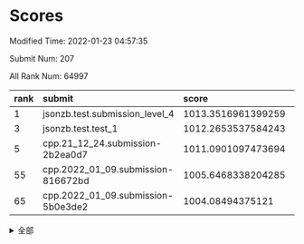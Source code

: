# Scores

Modified Time: 2022-01-23 04:57:35

Submit Num: 207

All Rank Num: 64997

| rank |               submit               |       score        |       sigma        | pk_num |
| :--- | :--------------------------------- | :----------------- | :----------------- | :----- |
| 1    | jsonzb.test.submission_level_4     | 1013.3516961399259 | 0.8020613707393901 | 1258   |
| 3    | jsonzb.test.test_1                 | 1012.2653537584243 | 0.7757169772716672 | 1259   |
| 5    | cpp.21_12_24.submission-2b2ea0d7   | 1011.0901097473694 | 0.7782479015672382 | 1254   |
| 55   | cpp.2022_01_09.submission-816672bd | 1005.6468338204285 | 0.7300136772496777 | 1257   |
| 65   | cpp.2022_01_09.submission-5b0e3de2 | 1004.08494375121   | 0.7170200830869291 | 1254   |


<details>
<summary>全部</summary>

| rank |                 submit                 |       score        |       sigma        | pk_num |
| :--- | :------------------------------------- | :----------------- | :----------------- | :----- |
| 1    | jsonzb.test.submission_level_4         | 1013.3516961399259 | 0.8020613707393901 | 1258   |
| 2    | gobigger.level_3.submission_level_3_4  | 1012.4273037336656 | 0.7864470475310018 | 1256   |
| 3    | jsonzb.test.test_1                     | 1012.2653537584243 | 0.7757169772716672 | 1259   |
| 4    | gobigger.level_3.submission_level_3_35 | 1011.229057152363  | 0.7922236297918889 | 1253   |
| 5    | cpp.21_12_24.submission-2b2ea0d7       | 1011.0901097473694 | 0.7782479015672382 | 1254   |
| 6    | gobigger.level_3.submission_level_3_46 | 1010.9308710381852 | 0.7493808179578839 | 1256   |
| 7    | gobigger.level_3.submission_level_3_45 | 1010.8773181296475 | 0.7920027960329707 | 1256   |
| 8    | gobigger.level_3.submission_level_3_34 | 1010.863140350594  | 0.7749394885842257 | 1256   |
| 9    | gobigger.level_3.submission_level_3_25 | 1010.7406893888038 | 0.7707715928606427 | 1253   |
| 10   | gobigger.level_3.submission_level_3_23 | 1010.7269679411132 | 0.7691049606564614 | 1257   |
| 11   | gobigger.level_3.submission_level_3_40 | 1010.7193942934789 | 0.7709559038016656 | 1255   |
| 12   | gobigger.level_3.submission_level_3_12 | 1010.7044802558319 | 0.758340659016737  | 1254   |
| 13   | gobigger.level_3.submission_level_3_15 | 1010.6508136671494 | 0.78002073114896   | 1258   |
| 14   | gobigger.level_3.submission_level_3_14 | 1010.5877713024225 | 0.7522071915697296 | 1252   |
| 15   | gobigger.level_3.submission_level_3_32 | 1010.547751080396  | 0.786151050172022  | 1258   |
| 16   | gobigger.level_3.submission_level_3_13 | 1010.5040669221238 | 0.7620958846177056 | 1255   |
| 17   | gobigger.level_3.submission_level_3_26 | 1010.5037019561119 | 0.763505724416952  | 1255   |
| 18   | gobigger.level_3.submission_level_3_43 | 1010.4923700800455 | 0.7530556224991273 | 1254   |
| 19   | gobigger.level_3.submission_level_3_8  | 1010.4614512427729 | 0.7726452014329008 | 1254   |
| 20   | gobigger.level_3.submission_level_3_21 | 1010.3459637447357 | 0.76067451191956   | 1258   |
| 21   | gobigger.level_3.submission_level_3_5  | 1010.223250057018  | 0.7657985882369295 | 1259   |
| 22   | gobigger.level_3.submission_level_3_49 | 1010.1395495870285 | 0.7710383881992078 | 1256   |
| 23   | gobigger.level_3.submission_level_3_29 | 1010.0029896263604 | 0.7487375857974585 | 1256   |
| 24   | gobigger.level_3.submission_level_3_11 | 1009.9838456848744 | 0.7622442954762884 | 1255   |
| 25   | gobigger.level_3.submission_level_3_37 | 1009.9776601045812 | 0.75482911150035   | 1255   |
| 26   | gobigger.level_3.submission_level_3_6  | 1009.8816722359601 | 0.7613062585482255 | 1254   |
| 27   | gobigger.level_3.submission_level_3_42 | 1009.8756228409084 | 0.7737753226627797 | 1258   |
| 28   | gobigger.level_3.submission_level_3_9  | 1009.8715192202123 | 0.7395011146126695 | 1258   |
| 29   | gobigger.level_3.submission_level_3_2  | 1009.8644016844137 | 0.7507737700021814 | 1256   |
| 30   | gobigger.level_3.submission_level_3_33 | 1009.7811831573513 | 0.7479334580418777 | 1248   |
| 31   | gobigger.level_3.submission_level_3_10 | 1009.6858752898738 | 0.761262757881988  | 1257   |
| 32   | gobigger.level_3.submission_level_3_38 | 1009.6855021713009 | 0.7603183460359638 | 1253   |
| 33   | gobigger.level_3.submission_level_3_18 | 1009.6584841515128 | 0.7696894806283857 | 1259   |
| 34   | gobigger.level_3.submission_level_3_41 | 1009.654522697435  | 0.7315639614545407 | 1256   |
| 35   | gobigger.level_3.submission_level_3_36 | 1009.6083134894451 | 0.7797997489459684 | 1261   |
| 36   | gobigger.level_3.submission_level_3_0  | 1009.5910098520164 | 0.7626553014847572 | 1252   |
| 37   | gobigger.level_3.submission_level_3_24 | 1009.5494519383926 | 0.7453073754161663 | 1255   |
| 38   | gobigger.level_3.submission_level_3_27 | 1009.3413666758711 | 0.7419764619315282 | 1249   |
| 39   | gobigger.level_3.submission_level_3_22 | 1009.3386010243854 | 0.7304942811704883 | 1258   |
| 40   | gobigger.level_3.submission_level_3_1  | 1009.2968869194953 | 0.7393705187745468 | 1255   |
| 41   | gobigger.level_3.submission_level_3_30 | 1009.1846732922181 | 0.7451367940954523 | 1254   |
| 42   | gobigger.level_3.submission_level_3_3  | 1009.0776002705974 | 0.7444633709624932 | 1260   |
| 43   | gobigger.level_3.submission_level_3_48 | 1009.0730632818827 | 0.7498750826823274 | 1254   |
| 44   | gobigger.level_3.submission_level_3_19 | 1009.0116637013409 | 0.7632795274662324 | 1248   |
| 45   | gobigger.level_3.submission_level_3_47 | 1008.9550148342316 | 0.7419684514808856 | 1260   |
| 46   | gobigger.level_3.submission_level_3_28 | 1008.7587452603027 | 0.7347782424605509 | 1251   |
| 47   | gobigger.level_3.submission_level_3_17 | 1008.7514195887097 | 0.7525684468313408 | 1249   |
| 48   | gobigger.level_3.submission_level_3_44 | 1008.7190193604326 | 0.7364913192195012 | 1255   |
| 49   | gobigger.level_3.submission_level_3_31 | 1008.6340401716866 | 0.7357597230443741 | 1250   |
| 50   | gobigger.level_3.submission_level_3_39 | 1008.6240122141814 | 0.7569172745766795 | 1260   |
| 51   | gobigger.level_3.submission_level_3_16 | 1008.4726868170388 | 0.7581182481196944 | 1261   |
| 52   | gobigger.level_3.submission_level_3_20 | 1008.0783973860099 | 0.7370109897805267 | 1255   |
| 53   | gobigger.level_3.submission_level_3_7  | 1007.958475952002  | 0.7355018819012548 | 1251   |
| 54   | gobigger.level_1.submission_level_1_3  | 1005.6973183646279 | 0.719905101013325  | 1254   |
| 55   | cpp.2022_01_09.submission-816672bd     | 1005.6468338204285 | 0.7300136772496777 | 1257   |
| 56   | gobigger.level_1.submission_level_1_12 | 1004.7711953265058 | 0.7139401986297741 | 1259   |
| 57   | gobigger.level_1.submission_level_1_23 | 1004.6194875906662 | 0.7263037929000579 | 1257   |
| 58   | gobigger.level_1.submission_level_1_28 | 1004.562907723294  | 0.7181959469136237 | 1260   |
| 59   | gobigger.level_1.submission_level_1_48 | 1004.4591677826681 | 0.7149300791143928 | 1257   |
| 60   | gobigger.level_1.submission_level_1_32 | 1004.4376125908447 | 0.7129952397779822 | 1262   |
| 61   | gobigger.level_1.submission_level_1_5  | 1004.3561361857701 | 0.7393735037281521 | 1254   |
| 62   | gobigger.level_1.submission_level_1_39 | 1004.3236923328082 | 0.7376255768669625 | 1259   |
| 63   | gobigger.level_1.submission_level_1_24 | 1004.2784193993458 | 0.7157580623816814 | 1261   |
| 64   | gobigger.level_1.submission_level_1_26 | 1004.2027422676564 | 0.7209957293580799 | 1254   |
| 65   | cpp.2022_01_09.submission-5b0e3de2     | 1004.08494375121   | 0.7170200830869291 | 1254   |
| 66   | gobigger.level_1.submission_level_1_27 | 1004.0710051951905 | 0.712160967680275  | 1254   |
| 67   | gobigger.level_1.submission_level_1_46 | 1004.0520439222325 | 0.7094974307765085 | 1260   |
| 68   | gobigger.level_1.submission_level_1_7  | 1004.0478232139567 | 0.7146048839066804 | 1251   |
| 69   | gobigger.level_1.submission_level_1_21 | 1003.877131520115  | 0.7182284325287657 | 1257   |
| 70   | gobigger.level_1.submission_level_1_35 | 1003.8770073001281 | 0.7172796994681461 | 1256   |
| 71   | gobigger.level_1.submission_level_1_29 | 1003.8085739663361 | 0.7101317832940449 | 1260   |
| 72   | gobigger.level_1.submission_level_1_11 | 1003.7488213911015 | 0.7226393491598309 | 1252   |
| 73   | gobigger.level_1.submission_level_1_13 | 1003.6914318557184 | 0.7262627621397204 | 1257   |
| 74   | gobigger.level_1.submission_level_1_43 | 1003.6638612326486 | 0.7134686522525134 | 1257   |
| 75   | gobigger.level_1.submission_level_1_38 | 1003.6619507303741 | 0.7091460339161703 | 1261   |
| 76   | gobigger.level_1.submission_level_1_25 | 1003.5582015717649 | 0.7222514428712398 | 1260   |
| 77   | gobigger.level_1.submission_level_1_33 | 1003.5152839544413 | 0.7260544410315279 | 1253   |
| 78   | gobigger.level_1.submission_level_1_31 | 1003.4976891257185 | 0.7173005200847327 | 1257   |
| 79   | gobigger.level_1.submission_level_1_45 | 1003.4557024956736 | 0.7249744983768964 | 1256   |
| 80   | gobigger.level_1.submission_level_1_20 | 1003.4492881325815 | 0.7074648938583321 | 1257   |
| 81   | gobigger.level_1.submission_level_1_9  | 1003.4129962844581 | 0.7114570188183976 | 1253   |
| 82   | gobigger.level_1.submission_level_1_15 | 1003.3727584253099 | 0.7108178573955227 | 1259   |
| 83   | gobigger.level_1.submission_level_1_17 | 1003.3052843303497 | 0.7178297872249145 | 1259   |
| 84   | gobigger.level_1.submission_level_1_30 | 1003.2983405270747 | 0.7236891748276404 | 1256   |
| 85   | gobigger.level_1.submission_level_1_37 | 1003.2742244186685 | 0.7175986587684636 | 1253   |
| 86   | gobigger.level_1.submission_level_1_10 | 1003.1773766786994 | 0.7239243106287607 | 1255   |
| 87   | gobigger.level_1.submission_level_1_44 | 1003.0710379174883 | 0.7136313236295511 | 1255   |
| 88   | gobigger.level_1.submission_level_1_19 | 1003.0273326918118 | 0.7132507930778568 | 1253   |
| 89   | gobigger.level_1.submission_level_1_47 | 1002.9845970434216 | 0.7146945730351353 | 1257   |
| 90   | gobigger.level_1.submission_level_1_42 | 1002.9836455625596 | 0.71276801286409   | 1259   |
| 91   | gobigger.level_1.submission_level_1_2  | 1002.9464291357732 | 0.7211029851403895 | 1257   |
| 92   | gobigger.level_1.submission_level_1_6  | 1002.9376538785974 | 0.7077203219940619 | 1258   |
| 93   | gobigger.level_1.submission_level_1_4  | 1002.8599639667656 | 0.7281467639991367 | 1257   |
| 94   | gobigger.level_1.submission_level_1_14 | 1002.8031710700762 | 0.7134811457888874 | 1255   |
| 95   | gobigger.level_1.submission_level_1_34 | 1002.6526633411669 | 0.7041427166195268 | 1257   |
| 96   | gobigger.level_1.submission_level_1_36 | 1002.650553075542  | 0.7130928109238841 | 1257   |
| 97   | gobigger.level_1.submission_level_1_41 | 1002.6430393127532 | 0.7130822010795894 | 1260   |
| 98   | gobigger.level_1.submission_level_1_22 | 1002.641329649419  | 0.7065923502743926 | 1255   |
| 99   | gobigger.level_1.submission_level_1_16 | 1002.5229981262785 | 0.7195956681182659 | 1258   |
| 100  | gobigger.level_1.submission_level_1_49 | 1002.5131562198943 | 0.7136006231610698 | 1253   |
| 101  | gobigger.level_1.submission_level_1_1  | 1002.4432392025294 | 0.7109331905255545 | 1256   |
| 102  | gobigger.level_1.submission_level_1_0  | 1002.0730466123401 | 0.706552171890807  | 1260   |
| 103  | gobigger.level_1.submission_level_1_40 | 1002.023948687326  | 0.7122908452052134 | 1262   |
| 104  | gobigger.level_1.submission_level_1_18 | 1001.901370589357  | 0.7108776750131529 | 1252   |
| 105  | gobigger.level_1.submission_level_1_8  | 1001.1285524543459 | 0.7008678557632945 | 1258   |
| 106  | gobigger.random.submission_random_13   | 996.9994524813097  | 0.7186997657843708 | 1257   |
| 107  | gobigger.random.submission_random_35   | 996.9986132252876  | 0.712172576301182  | 1256   |
| 108  | gobigger.random.submission_random_14   | 996.8692776288087  | 0.7134257286706094 | 1258   |
| 109  | gobigger.random.submission_random_26   | 996.8629799148705  | 0.7040234675310783 | 1254   |
| 110  | gobigger.random.submission_random_47   | 996.8252008265813  | 0.7057861525222685 | 1255   |
| 111  | gobigger.random.submission_random_3    | 996.7463146776603  | 0.7062084810183281 | 1258   |
| 112  | gobigger.random.submission_random_5    | 996.5909132173251  | 0.7083387801174419 | 1253   |
| 113  | gobigger.random.submission_random_17   | 996.5775451689083  | 0.7122971389936285 | 1251   |
| 114  | gobigger.random.submission_random_37   | 996.5712345989762  | 0.7036590529868185 | 1251   |
| 115  | gobigger.random.submission_random_40   | 996.5194923899652  | 0.7107244956749063 | 1261   |
| 116  | gobigger.random.submission_random_4    | 996.4781777523577  | 0.700121652413776  | 1258   |
| 117  | gobigger.random.submission_random_31   | 996.3128731961868  | 0.7051371320302532 | 1259   |
| 118  | gobigger.random.submission_random_16   | 996.2608061193883  | 0.7154703497850764 | 1260   |
| 119  | gobigger.random.submission_random_45   | 996.2548141548874  | 0.7147319045628396 | 1255   |
| 120  | gobigger.random.submission_random_18   | 996.1706176081756  | 0.7107219180032134 | 1262   |
| 121  | gobigger.random.submission_random_28   | 996.1106673835241  | 0.718482757619126  | 1257   |
| 122  | gobigger.random.submission_random_46   | 996.0263092125459  | 0.7060067528387147 | 1255   |
| 123  | gobigger.random.submission_random_29   | 996.0227059673964  | 0.7161690106727387 | 1257   |
| 124  | gobigger.random.submission_random_33   | 995.9708831731245  | 0.7095703293192649 | 1250   |
| 125  | gobigger.random.submission_random_7    | 995.9443241096021  | 0.7011591847514219 | 1254   |
| 126  | gobigger.random.submission_random_41   | 995.9357467587957  | 0.7116964812669346 | 1263   |
| 127  | gobigger.random.submission_random_20   | 995.9280635855948  | 0.7096024373219553 | 1250   |
| 128  | gobigger.random.submission_random_10   | 995.9194135963744  | 0.7223276067389685 | 1258   |
| 129  | gobigger.random.submission_random_48   | 995.8399994725436  | 0.7245629205478575 | 1256   |
| 130  | gobigger.random.submission_random_42   | 995.7895558940489  | 0.7120345718751703 | 1254   |
| 131  | gobigger.random.submission_random_8    | 995.7821649363055  | 0.7065930854829937 | 1254   |
| 132  | gobigger.random.submission_random_6    | 995.7068928117128  | 0.7083567604016052 | 1259   |
| 133  | gobigger.random.submission_random_1    | 995.7032070109934  | 0.7256493455868976 | 1254   |
| 134  | gobigger.random.submission_random_27   | 995.6733048997459  | 0.7140220032517163 | 1256   |
| 135  | gobigger.random.submission_random_2    | 995.6423678594018  | 0.7256351779497244 | 1257   |
| 136  | gobigger.random.submission_random_44   | 995.6304241102923  | 0.720817711479756  | 1254   |
| 137  | gobigger.random.submission_random_36   | 995.6183720262086  | 0.7059160044890201 | 1252   |
| 138  | gobigger.random.submission_random_24   | 995.5783184762043  | 0.7103144315406239 | 1258   |
| 139  | gobigger.random.submission_random_30   | 995.482383845497   | 0.7051460934728184 | 1251   |
| 140  | gobigger.random.submission_random_12   | 995.4626657860053  | 0.713807242249812  | 1253   |
| 141  | gobigger.random.submission_random_23   | 995.4539181490769  | 0.7271385129710177 | 1255   |
| 142  | gobigger.random.submission_random_9    | 995.4200916491943  | 0.7143363534450858 | 1252   |
| 143  | gobigger.random.submission_random_25   | 995.4200238334731  | 0.7161256905965211 | 1248   |
| 144  | gobigger.random.submission_random_32   | 995.4167452636583  | 0.7182706868193021 | 1259   |
| 145  | gobigger.random.submission_random_15   | 995.4032712937853  | 0.7015733010314198 | 1258   |
| 146  | gobigger.random.submission_random_39   | 995.3722228698293  | 0.7069817692253555 | 1261   |
| 147  | gobigger.random.submission_random_19   | 995.3101134064926  | 0.6958317396944755 | 1254   |
| 148  | gobigger.random.submission_random_11   | 995.2646779799609  | 0.7241634156267138 | 1256   |
| 149  | gobigger.random.submission_random_38   | 995.250204788424   | 0.70844892275644   | 1256   |
| 150  | gobigger.random.submission_random_34   | 995.2368884281731  | 0.7178191991912574 | 1254   |
| 151  | gobigger.random.submission_random_22   | 995.2325040470769  | 0.7151390919385354 | 1255   |
| 152  | gobigger.random.submission_random_0    | 995.2108408627112  | 0.7107581822081697 | 1256   |
| 153  | gobigger.random.submission_random_43   | 995.1476559751239  | 0.7038161385267567 | 1260   |
| 154  | gobigger.random.submission_random_21   | 995.0985977361196  | 0.7108739589931248 | 1257   |
| 155  | gobigger.random.submission_random_49   | 994.2693274013619  | 0.7176144543985091 | 1259   |
| 156  | gobigger.level_2.submission_level_2_26 | 993.7425438207789  | 0.7547263844649499 | 1258   |
| 157  | gobigger.level_2.submission_level_2_17 | 993.7104382973147  | 0.7356153129124091 | 1254   |
| 158  | gobigger.level_2.submission_level_2_0  | 993.3857061856701  | 0.7398659017298312 | 1258   |
| 159  | gobigger.level_2.submission_level_2_32 | 993.096313234192   | 0.7174116675397407 | 1257   |
| 160  | gobigger.level_2.submission_level_2_25 | 993.0851031069969  | 0.7403231609517487 | 1254   |
| 161  | gobigger.level_2.submission_level_2_44 | 993.0371232331961  | 0.7289451420257915 | 1253   |
| 162  | gobigger.level_2.submission_level_2_40 | 992.9150304881448  | 0.7367841600995435 | 1254   |
| 163  | gobigger.level_2.submission_level_2_31 | 992.7933196637708  | 0.7371814734831091 | 1260   |
| 164  | gobigger.level_2.submission_level_2_23 | 992.7661234006083  | 0.7601877488181044 | 1260   |
| 165  | gobigger.level_2.submission_level_2_30 | 992.7195360189285  | 0.7412006976473194 | 1255   |
| 166  | gobigger.level_2.submission_level_2_45 | 992.7016663379765  | 0.7394032756274797 | 1256   |
| 167  | gobigger.level_2.submission_level_2_10 | 992.6979643125932  | 0.7415336828067514 | 1259   |
| 168  | gobigger.level_2.submission_level_2_49 | 992.6351127759697  | 0.747083814361772  | 1259   |
| 169  | gobigger.level_2.submission_level_2_15 | 992.629795689181   | 0.7555646001607569 | 1254   |
| 170  | gobigger.level_2.submission_level_2_8  | 992.6257390722942  | 0.7624022278952749 | 1258   |
| 171  | gobigger.level_2.submission_level_2_1  | 992.5192751039253  | 0.7611159367549336 | 1256   |
| 172  | gobigger.level_2.submission_level_2_38 | 992.5185276982893  | 0.735011000676119  | 1255   |
| 173  | gobigger.level_2.submission_level_2_2  | 992.5091512474057  | 0.742674636026546  | 1258   |
| 174  | gobigger.level_2.submission_level_2_42 | 992.4849899974328  | 0.7372461579536852 | 1256   |
| 175  | gobigger.level_2.submission_level_2_9  | 992.3769405880262  | 0.7397085703816205 | 1252   |
| 176  | gobigger.level_2.submission_level_2_33 | 992.3108621352826  | 0.7488665674648093 | 1256   |
| 177  | gobigger.level_2.submission_level_2_5  | 992.2017148585816  | 0.74269751277308   | 1254   |
| 178  | gobigger.level_2.submission_level_2_20 | 992.1050904304288  | 0.7358338794752618 | 1258   |
| 179  | gobigger.level_2.submission_level_2_3  | 991.9914361618647  | 0.744712047159609  | 1254   |
| 180  | gobigger.level_2.submission_level_2_34 | 991.9716642646035  | 0.744256023960473  | 1257   |
| 181  | gobigger.level_2.submission_level_2_11 | 991.9544809874895  | 0.7533786341869556 | 1255   |
| 182  | gobigger.level_2.submission_level_2_14 | 991.8715685598859  | 0.7478695772718879 | 1260   |
| 183  | gobigger.level_2.submission_level_2_27 | 991.862573605101   | 0.7467074261329355 | 1258   |
| 184  | gobigger.level_2.submission_level_2_16 | 991.8048569037885  | 0.7402538045736495 | 1254   |
| 185  | gobigger.level_2.submission_level_2_18 | 991.7725791722077  | 0.7420240257474309 | 1253   |
| 186  | gobigger.level_2.submission_level_2_29 | 991.7562402339477  | 0.7450962046046102 | 1259   |
| 187  | gobigger.level_2.submission_level_2_12 | 991.6733751348362  | 0.756134581204941  | 1255   |
| 188  | gobigger.level_2.submission_level_2_7  | 991.5616910028409  | 0.7623660481920866 | 1257   |
| 189  | gobigger.level_2.submission_level_2_24 | 991.5187005084624  | 0.7265065319555664 | 1264   |
| 190  | gobigger.level_2.submission_level_2_28 | 991.5041828152443  | 0.7467346442632409 | 1253   |
| 191  | gobigger.level_2.submission_level_2_6  | 991.4971913629649  | 0.7455126194505484 | 1256   |
| 192  | gobigger.level_2.submission_level_2_21 | 991.354543370001   | 0.7702477934019659 | 1252   |
| 193  | gobigger.level_2.submission_level_2_41 | 991.344086232579   | 0.7468419525390556 | 1251   |
| 194  | gobigger.level_2.submission_level_2_35 | 991.3250896530064  | 0.7625090246827215 | 1257   |
| 195  | gobigger.level_2.submission_level_2_36 | 991.0473146009995  | 0.7422856251282915 | 1256   |
| 196  | gobigger.level_2.submission_level_2_13 | 991.0052564177636  | 0.7537681026832007 | 1258   |
| 197  | gobigger.level_2.submission_level_2_22 | 990.9749973144263  | 0.7618872484171425 | 1256   |
| 198  | gobigger.level_2.submission_level_2_46 | 990.933013279686   | 0.7588577285055433 | 1258   |
| 199  | gobigger.level_2.submission_level_2_43 | 990.9079941188462  | 0.7554954089766963 | 1257   |
| 200  | gobigger.level_2.submission_level_2_47 | 990.8166437712034  | 0.7524339074071426 | 1255   |
| 201  | gobigger.level_2.submission_level_2_39 | 990.7492560031293  | 0.7761971852296831 | 1256   |
| 202  | gobigger.level_2.submission_level_2_19 | 990.6640781180719  | 0.7621008387715451 | 1253   |
| 203  | gobigger.level_2.submission_level_2_48 | 990.3372431922421  | 0.7543573511389834 | 1259   |
| 204  | gobigger.level_2.submission_level_2_4  | 990.1850857254846  | 0.758858780650557  | 1251   |
| 205  | gobigger.level_2.submission_level_2_37 | 990.1181612009268  | 0.7509272344395381 | 1261   |
| 206  | gobigger.none.submission_none_0        | 976.2227788421318  | 1.40433634580292   | 1255   |
| 207  | gobigger.none.submission_none_1        | 975.8925963669059  | 1.4413825245449983 | 1258   |

</details>